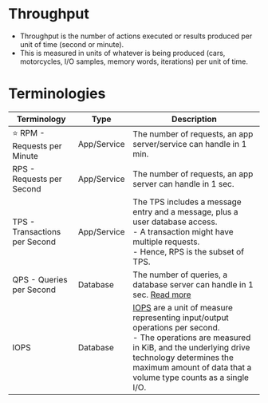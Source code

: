 # Throughput
- Throughput is the number of actions executed or results produced per unit of time (second or minute).
- This is measured in units of whatever is being produced (cars, motorcycles, I/O samples, memory words, iterations) per unit of time.

# Terminologies

| Terminology                      | Type        | Description                                                                                                                                                                                                                                                                                                                   |
|----------------------------------|-------------|-------------------------------------------------------------------------------------------------------------------------------------------------------------------------------------------------------------------------------------------------------------------------------------------------------------------------------|
| :star: RPM - Requests per Minute | App/Service | The number of requests, an app server/service can handle in 1 min.                                                                                                                                                                                                                                                            |
| RPS - Requests per Second        | App/Service | The number of requests, an app server can handle in 1 sec.                                                                                                                                                                                                                                                                    |
| TPS - Transactions per Second    | App/Service | The TPS includes a message entry and a message, plus a user database access. <br/>- A transaction might have multiple requests.<br/>- Hence, RPS is the subset of TPS.                                                                                                                                                        |
| QPS - Queries per Second         | Database    | The number of queries, a database server can handle in 1 sec. [Read more](https://support.huaweicloud.com/intl/en-us/waf_faq/waf_01_0179.html#waf_01_0179__table48681616133812)                                                                                                                                               |
| IOPS                             | Database    | [IOPS](https://docs.aws.amazon.com/AWSEC2/latest/UserGuide/ebs-io-characteristics.html) are a unit of measure representing input/output operations per second.<br/>- The operations are measured in KiB, and the underlying drive technology determines the maximum amount of data that a volume type counts as a single I/O. |